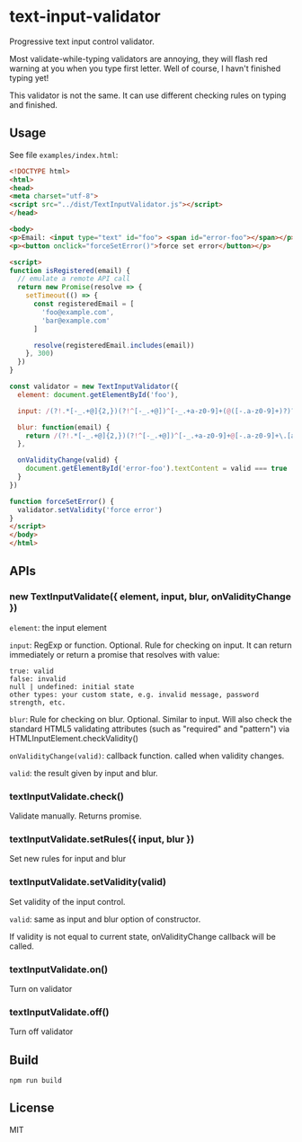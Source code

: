 # text-input-validator
Progressive text input control validator.

Most validate-while-typing validators are annoying, they will flash red warning at you when you type first letter. Well of course, I havn't finished typing yet!

This validator is not the same. It can use different checking rules on typing and finished.

## Usage
See file `examples/index.html`:
```html
<!DOCTYPE html>
<html>
<head>
<meta charset="utf-8">
<script src="../dist/TextInputValidator.js"></script>
</head>

<body>
<p>Email: <input type="text" id="foo"> <span id="error-foo"></span></p>
<p><button onclick="forceSetError()">force set error</button></p>

<script>
function isRegistered(email) {
  // emulate a remote API call
  return new Promise(resolve => {
    setTimeout(() => {
      const registeredEmail = [
        'foo@example.com',
        'bar@example.com'
      ]

      resolve(registeredEmail.includes(email))
    }, 300)
  })
}

const validator = new TextInputValidator({
  element: document.getElementById('foo'),

  input: /(?!.*[-_.+@]{2,})(?!^[-_.+@])^[-_.+a-z0-9]+(@([-.a-z0-9]+)?)?$/i,

  blur: function(email) {
    return /(?!.*[-_.+@]{2,})(?!^[-_.+@])^[-_.+a-z0-9]+@[-.a-z0-9]+\.[a-z]+$/i.test(email) && isRegistered(email).then(reged => !reged || 'this email has been taken')
  },

  onValidityChange(valid) {
    document.getElementById('error-foo').textContent = valid === true || valid === null ? '' : valid || 'invalid'
  }
})

function forceSetError() {
  validator.setValidity('force error')
}
</script>
</body>
</html>
```

## APIs

### new TextInputValidate({ element, input, blur, onValidityChange })

`element`: the input element

`input`: RegExp or function. Optional. Rule for checking on input. It can return immediately or return a promise that resolves with value:

```
true: valid
false: invalid
null | undefined: initial state
other types: your custom state, e.g. invalid message, password strength, etc.
```

`blur`: Rule for checking on blur. Optional. Similar to input. Will also check the standard HTML5 validating attributes (such as "required" and "pattern") via HTMLInputElement.checkValidity()

`onValidityChange(valid)`: callback function. called when validity changes.

`valid`: the result given by input and blur.


### textInputValidate.check()

Validate manually. Returns promise.


### textInputValidate.setRules({ input, blur })

Set new rules for input and blur


### textInputValidate.setValidity(valid)

Set validity of the input control.

`valid`: same as input and blur option of constructor.

If validity is not equal to current state, onValidityChange callback will be called.


### textInputValidate.on()

Turn on validator


### textInputValidate.off()

Turn off validator


## Build

```
npm run build
```


## License
MIT
